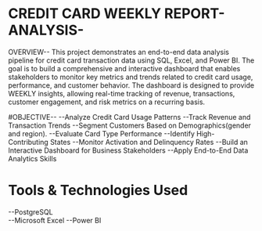 # CREDIT CARD WEEKLY REPORT-ANALYSIS-
OVERVIEW--
This project demonstrates an end-to-end data analysis pipeline for credit card transaction data using SQL, Excel, and Power BI. The goal is to build a comprehensive and interactive dashboard that enables stakeholders to monitor key metrics and trends related to credit card usage, performance, and customer behavior.
The dashboard is designed to provide WEEKLY insights, allowing real-time tracking of revenue, transactions, customer engagement, and risk metrics on a recurring basis.

#OBJECTIVE--
--Analyze Credit Card Usage Patterns
--Track Revenue and Transaction Trends
--Segment Customers Based on Demographics(gender and region).
--Evaluate Card Type Performance
--Identify High-Contributing States
--Monitor Activation and Delinquency Rates
--Build an Interactive Dashboard for Business Stakeholders
--Apply End-to-End Data Analytics Skills

# Tools & Technologies Used
--PostgreSQL 	
--Microsoft Excel
--Power BI
